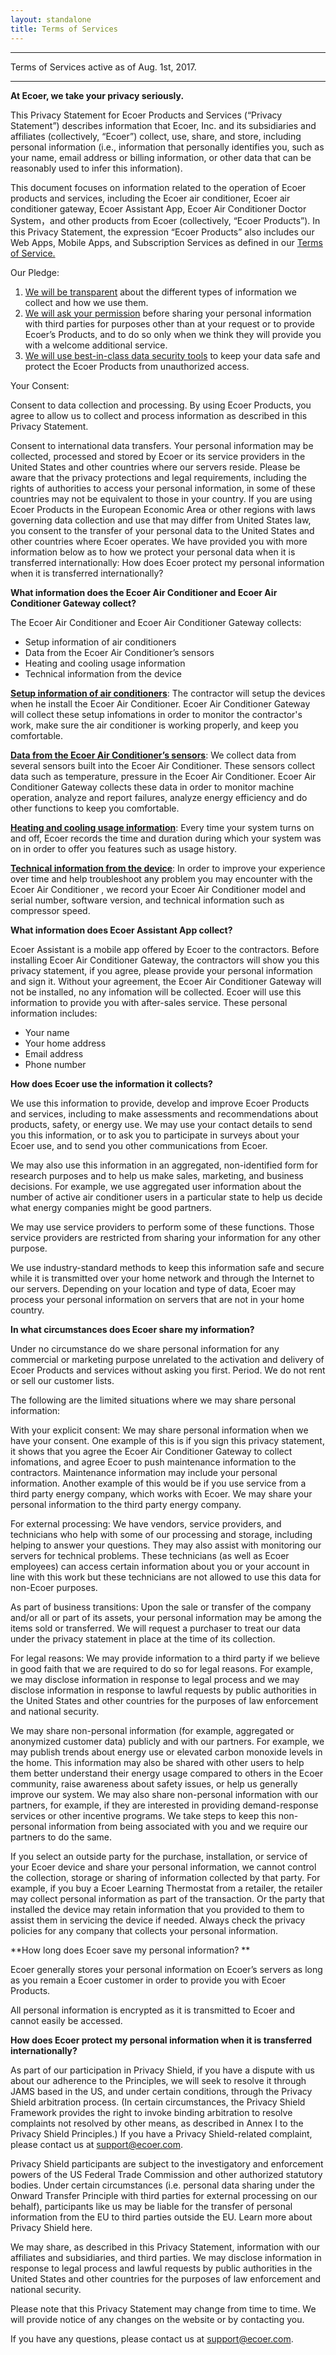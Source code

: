 ```yaml
---
layout: standalone
title: Terms of Services
---
```


----------
Terms of Services active as of Aug. 1st, 2017. 

----------
**At Ecoer, we take your privacy seriously.**

This Privacy Statement for Ecoer Products and Services (“Privacy Statement”) describes information that Ecoer, Inc. and its subsidiaries and affiliates (collectively, “Ecoer”) collect, use, share, and store, including personal information (i.e., information that personally identifies you, such as your name, email address or billing information, or other data that can be reasonably used to infer this information).

This document focuses on information related to the operation of Ecoer products and services, including the Ecoer air conditioner, Ecoer air conditioner gateway, Ecoer Assistant App, Ecoer Air Conditioner Doctor System，and other products from Ecoer (collectively, “Ecoer Products”). In this Privacy Statement, the expression “Ecoer Products” also includes our Web Apps, Mobile Apps, and Subscription Services as defined in our [Terms of Service.](https://www.ecoer.com/legal/terms-of-service/)

Our Pledge:

1. <u>We will be transparent</u> about the different types of information we collect and how we use them.
2. <u>We will ask your permission</u> before sharing your personal information with third parties for purposes other than at your request or to provide Ecoer’s Products, and to do so only when we think they will provide you with a welcome additional service.
3. <u>We will use best-in-class data security tools</u> to keep your data safe and protect the Ecoer Products from unauthorized access.

Your Consent:

Consent to data collection and processing. By using Ecoer Products, you agree to allow us to collect and process information as described in this Privacy Statement.

Consent to international data transfers. Your personal information may be collected, processed and stored by Ecoer or its service providers in the United States and other countries where our servers reside. Please be aware that the privacy protections and legal requirements, including the rights of authorities to access your personal information, in some of these countries may not be equivalent to those in your country. If you are using Ecoer Products in the European Economic Area or other regions with laws governing data collection and use that may differ from United States law, you consent to the transfer of your personal data to the United States and other countries where Ecoer operates. We have provided you with more information below as to how we protect your personal data when it is transferred internationally: How does Ecoer protect my personal information when it is transferred internationally?

**What information does the Ecoer Air Conditioner and Ecoer Air Conditioner Gateway collect?**

The Ecoer Air Conditioner and Ecoer Air Conditioner Gateway collects:

- Setup information of air conditioners
- Data from the Ecoer Air Conditioner’s sensors
- Heating and cooling usage information
- Technical information from the device

**<u>Setup information of air conditioners</u>**: The contractor will setup the devices when he install the Ecoer Air Conditioner. Ecoer Air Conditioner Gateway will collect these setup infomations in order to monitor the contractor's work, make sure the air conditioner is working properly, and keep you comfortable. 

**<u>Data from the Ecoer Air Conditioner’s sensors</u>**: We collect data from several sensors built into the Ecoer Air Conditioner. These sensors collect data such as temperature, pressure in the Ecoer Air Conditioner. Ecoer Air Conditioner Gateway collects these data in order to monitor machine operation, analyze and report failures, analyze energy efficiency and do other functions to keep you comfortable.

**<u>Heating and cooling usage information</u>**: Every time your system turns on and off, Ecoer records the time and duration during which your system was on in order to offer you features such as usage history.

**<u>Technical information from the device</u>**: In order to improve your experience over time and help troubleshoot any problem you may encounter with the Ecoer Air Conditioner , we record your Ecoer Air Conditioner model and serial number, software version, and technical information such as compressor speed.

**What information does Ecoer Assistant App collect?**

Ecoer Assistant is a mobile app offered by Ecoer to the contractors. Before installing Ecoer Air Conditioner Gateway, the contractors will show you this privacy statement, if you agree, please provide your personal information and sign it. Without your agreement, the Ecoer Air Conditioner Gateway will not be installed, no any infomation will be collected. Ecoer will use this information to provide you with after-sales service. These personal information includes:

- Your name
- Your home address
- Email address
- Phone number

**How does Ecoer use the information it collects?**

We use this information to provide, develop and improve Ecoer Products and services, including to make assessments and recommendations about products, safety, or energy use. We may use your contact details to send you this information, or to ask you to participate in surveys about your Ecoer use, and to send you other communications from Ecoer.

We may also use this information in an aggregated, non-identified form for research purposes and to help us make sales, marketing, and business decisions. For example, we use aggregated user information about the number of active air conditioner users in a particular state to help us decide what energy companies might be good partners.

We may use service providers to perform some of these functions. Those service providers are restricted from sharing your information for any other purpose.

We use industry-standard methods to keep this information safe and secure while it is transmitted over your home network and through the Internet to our servers. Depending on your location and type of data, Ecoer may process your personal information on servers that are not in your home country.

**In what circumstances does Ecoer share my information?**

Under no circumstance do we share personal information for any commercial or marketing purpose unrelated to the activation and delivery of Ecoer Products and services without asking you first. Period. We do not rent or sell our customer lists.

The following are the limited situations where we may share personal information:

With your explicit consent: We may share personal information when we have your consent. One example of this is if you sign this privacy statement, it shows that you agree the Ecoer Air Conditioner Gateway to collect infomations, and agree Ecoer to push maintenance information to the contractors. Maintenance information may include your personal information. Another example of this would be if you use service from a third party energy company, which works with Ecoer. We may share your personal information to the third party energy company. 

For external processing: We have vendors, service providers, and technicians who help with some of our processing and storage, including helping to answer your questions. They may also assist with monitoring our servers for technical problems. These technicians (as well as Ecoer employees) can access certain information about you or your account in line with this work but these technicians are not allowed to use this data for non-Ecoer purposes. 

As part of business transitions: Upon the sale or transfer of the company and/or all or part of its assets, your personal information may be among the items sold or transferred. We will request a purchaser to treat our data under the privacy statement in place at the time of its collection.

For legal reasons: We may provide information to a third party if we believe in good faith that we are required to do so for legal reasons. For example, we may disclose information in response to legal process and we may disclose information in response to lawful requests by public authorities in the United States and other countries for the purposes of law enforcement and national security.

We may share non-personal information (for example, aggregated or anonymized customer data) publicly and with our partners. For example, we may publish trends about energy use or elevated carbon monoxide levels in the home. This information may also be shared with other users to help them better understand their energy usage compared to others in the Ecoer community, raise awareness about safety issues, or help us generally improve our system. We may also share non-personal information with our partners, for example, if they are interested in providing demand-response services or other incentive programs. We take steps to keep this non-personal information from being associated with you and we require our partners to do the same.

If you select an outside party for the purchase, installation, or service of your Ecoer device and share your personal information, we cannot control the collection, storage or sharing of information collected by that party. For example, if you buy a Ecoer Learning Thermostat from a retailer, the retailer may collect personal information as part of the transaction. Or the party that installed the device may retain information that you provided to them to assist them in servicing the device if needed. Always check the privacy policies for any company that collects your personal information.

**How long does Ecoer save my personal information? **

Ecoer generally stores your personal information on Ecoer’s servers as long as you remain a Ecoer customer in order to provide you with Ecoer Products.

All personal information is encrypted as it is transmitted to Ecoer and cannot easily be accessed.


**How does Ecoer protect my personal information when it is transferred internationally?**

As part of our participation in Privacy Shield, if you have a dispute with us about our adherence to the Principles, we will seek to resolve it through JAMS based in the US, and under certain conditions, through the Privacy Shield arbitration process. (In certain circumstances, the Privacy Shield Framework provides the right to invoke binding arbitration to resolve complaints not resolved by other means, as described in Annex I to the Privacy Shield Principles.) If you have a Privacy Shield-related complaint, please contact us at support@ecoer.com.

Privacy Shield participants are subject to the investigatory and enforcement powers of the US Federal Trade Commission and other authorized statutory bodies. Under certain circumstances (i.e. personal data sharing under the Onward Transfer Principle with third parties for external processing on our behalf), participants like us may be liable for the transfer of personal information from the EU to third parties outside the EU. Learn more about Privacy Shield here.

We may share, as described in this Privacy Statement, information with our affiliates and subsidiaries, and third parties. We may disclose information in response to legal process and lawful requests by public authorities in the United States and other countries for the purposes of law enforcement and national security.

Please note that this Privacy Statement may change from time to time. We will provide notice of any changes on the website or by contacting you.

If you have any questions, please contact us at support@ecoer.com.
